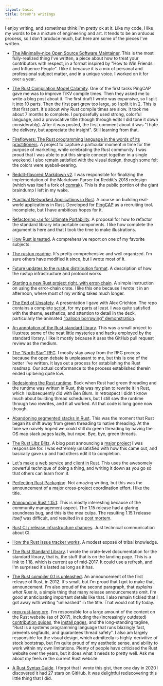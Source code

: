 ```yaml
---
layout: basic
title: brson's writings
---
```


I enjoy writing, and sometimes think I'm pretty ok at it. Like my
code, I like my words to be a mixture of engineering and art. It tends
to be an arduous process, so I don't produce much, but here are some
of the pieces I've written.

* [The Minimally-nice Open Source Software Maintainer][nice]. This is
  the most fully-realized thing I've written, a piece about how to
  treat your contributors with respect, in a format inspired by "How
  to Win Friends and Influence People". I like it because it is a mix
  of personal and professional subject matter, and in a unique voice.
  I worked on it for over a year.

* [The Rust Compilation Model Calamity][calamity]. One of the first tasks
  PingCAP gave me was to improve TiKV compile times. Then they asked me to write
  a blog post about it. The first draft I wrote was expansive, so I split it
  into 10 parts. Then the first part grew too large, so I split it in 2. This is
  that first part. It's about why Rust compile times are slow. It took me about
  7 months to complete. I purposefully used strong, colorful language, and a
  provocative title (though through edits I did tone it down considerably).
  After it was posted, the first comment about it was "I hate the delivery, but
  appreciate the insight". Still learning from that.

* [Fireflowers: The Rust programming language in the words of its
  practitioners][ff]. A project to capture a particular moment in time
  for the purpose of marketing, while celebrating the Rust community.
  I was proud that I was able to put this simple concept together in a
  single weekend. I also remain satisfied with the visual design,
  though some felt the colors were eyeball-searing.

* [Reddit-flavored Markdown v2][rfmv2]. I was responsible for finalizing the
  implementation of the Markdown Parser for Reddit's 2018 redesign (which was
  itself a fork of [comrak]). This is the public portion of the giant braindump
  I left in my wake.

* [Practical Networked Applications in Rust][pnar]. A course on building
  real-world applications in Rust. Developed for [PingCAP] as a recruiting tool.
  Incomplete, but I have ambitious hopes for it.

* [Refactoring `std` for Ultimate Portability][r]. A proposal for how
  to refactor the standard library into portable components. I like
  how complete the argument is here and that I took the time to make
  illustrations.

* [How Rust is tested][t]. A comprehensive report on one of my
  favorite subjects.

* [The rustup readme][ru]. It's pretty comprehensive and well organized. I'm
  sure others have modified it since, but I wrote most of it.

* [Future updates to the rustup distribution format][rustup]. A description of
  how the rustup infrastructure and protocol works.

* [Starting a new Rust project right, with error-chain][ec]. A simple
  instruction on using the error-chain crate. I like this one because
  I wrote it in an afternoon, where most of my writing takes much
  longer.

* [The End of Unsafety][unsafety]. A presentation I gave with Alex
  Crichton. The repo contains a complete [script], for my parts at
  least. I was quite satisfied with the theme, aesthetics, and
  attention to detail in the deck, particularly the animated ["balloon
  borrowing" demonstration][bb].

* [An annotation of the Rust standard library][astd]. This was a small
  project to illustrate some of the neat little mysteries and hacks
  employed by the standard library. I like it mostly because it uses
  the GitHub pull request review as the medium.

* [The "North Star" RFC][ns]. I mostly stay away from the RFC process
  because the open debate is unpleasant to me, but this is one of the
  better I've written. It lays out a process for establishing the Rust
  roadmap. Our actual conformance to the process established therein
  ended up being quite low.

* [Redesigning the Rust runtime][rt]. Back when Rust had green threading and the
  runtime was written in Rust, this was my plan to rewrite it in Rust, which I
  subsequently did with Ben Blum. In retrospect I didn't know much about
  building thread schedulers, but I still saw the runtime through two rewrites,
  and it all worked. All that code is long gone now though.

* [Abandoning segmented stacks in Rust][stacks]. This was the moment that Rust
  began its shift away from green threading to native threading. At the time we
  naively hoped we could still do green threading by having the OS map stack
  pages lazily, but nope. Bye, bye, green threads.

* [The Rust Libz Blitz][blitz1]. A blog post announcing a [major
  project][blitz2] I was responsible for. I was extremely unsatisfied
  with how this came out, and basically gave up and had others edit it
  to completion.

* [Let's make a web service and client in Rust][httptest]. This uses
  the awesomely powerful technique of doing a thing, and writing it
  down as you go so that others can learn from it.

* [Perfecting Rust Packaging][prp]. Not amazing writing, but this was
  the announcement of a major cross-project coordination effort. I
  like the title.

* [Announcing Rust 1.15.1][151]. This is mostly interesting because of
  the community management aspect. The 1.15 release had a glaring
  soundness bug, and this is the mea culpa. The resulting 1.15.1
  release _itself_ was difficult, and resulted in a [post mortem].

* [Rust CI / release infrastructure changes][ci]. Just technical
  communication about CI.

* [How the Rust issue tracker works][i]. A modest exposé of tribal
  knowledge.

* [The Rust Standard Library][std]. I wrote the crate-level
  documentation for the standard library, that is, the stuff that is
  on the landing page. This is a link to 1.18, which is current
  as of mid-2017. It could use a refresh, and I'm surprised it's
  lasted as long as it has.

* [The Rust compiler 0.1 is unleashed][0.1]. An announcement of the
  first release of Rust, in 2012. It's small, but I'm proud that I got
  to make that announcement. I'm also proud of the second paragraph,
  that _explains what Rust is_, a simple thing that many release
  announcements omit. I'm good at anticipating important details like
  that. I also remain tickled that I got away with writing "unleashed"
  in the title. That would not fly today.

* [prev.rust-lang.org]. I'm responsible for a large amount of the
  content on the Rust website (as of 2017), including the
  (increasingly outdated) [contribution guides], the [install pages],
  and the long-standing tagline, "Rust is a systems programming
  language that runs blazingly fast, prevents segfaults, and
  guarantees thread safety". I also am largely responsible for the
  visual design, which admittedly is highly-derivitive of stock
  bootstrap, but I'm quite proud of my aesthetic sense, and ability to
  work within my own limitations. Plenty of people have criticised the
  Rust website over the years, but it does what it needs to pretty
  well. Ask me about my feels re the current Rust website.

* [A Rust Syntax Guide][synguide]. I forgot that I wrote this gist, then one day in 2020 I
  discovered it had 27 stars on GitHub. It was delightful rediscovering this
  little thing that I did.

[calamity]: https://pingcap.com/blog/rust-compilation-model-calamity/
[synguide]: https://gist.github.com/brson/9dec4195a88066fa42e6
[0.1]: https://mail.mozilla.org/pipermail/rust-dev/2012-January/001256.html
[151]: https://blog.rust-lang.org/2017/02/09/Rust-1.15.1.html
[astd]: https://github.com/brson/annotated-std-rs/commit/e50c2b16455ceff29488bf1f058b6c10906ef990
[bb]: https://brson.github.io/the-end-of-unsafety/#/BAL
[blitz1]: https://blog.rust-lang.org/2017/05/05/libz-blitz.html
[blitz2]: https://internals.rust-lang.org/t/rust-libz-blitz/5184
[ci]: https://internals.rust-lang.org/t/rust-ci-release-infrastructure-changes/4489
[comrak]: https://github.com/kivikakk/comrak
[contribution guides]: https://prev.rust-lang.org/en-US/contribute.html
[ec]: http://brson.github.io/2016/11/30/starting-with-error-chain
[ff]: https://brson.github.io/fireflowers
[httptest]: https://github.com/brson/httptest
[i]: https://internals.rust-lang.org/t/how-the-rust-issue-tracker-works/3951
[install pages]: https://prev.rust-lang.org/en-US/install.html
[nice]: http://brson.github.io/2017/04/05/minimally-nice-maintainer
[ns]: https://github.com/rust-lang/rfcs/blob/master/text/1728-north-star.md
[post mortem]: https://internals.rust-lang.org/t/rust-1-15-1-release-postmortem/4766
[prp]: https://internals.rust-lang.org/t/perfecting-rust-packaging/2623
[r]: https://internals.rust-lang.org/t/refactoring-std-for-ultimate-portability/4301
[rfmv2]: https://www.reddit.com/wiki/markdown
[rt]: https://brson.github.io/2013/02/02/redesigning-the-rust-runtime
[script]: https://github.com/brson/the-end-of-unsafety/blob/master/script.md
[stacks]: https://mail.mozilla.org/pipermail/rust-dev/2013-November/006314.html
[std]: https://doc.rust-lang.org/1.18.0/std/
[t]: https://brson.github.io/2017/07/10/how-rust-is-tested
[tls]: https://groups.google.com/d/msg/mozilla.dev.servo/3mfkRehXAo4/MXTzpqsFAQAJ
[unsafety]: https://brson.github.io/the-end-of-unsafety/#/INTRO
[prev.rust-lang.org]: https://prev.rust-lang.org
[ru]: https://github.com/rust-lang/rustup.rs/blob/master/README.md
[PingCAP]: https://pingcap.com
[pnar]: https://github.com/pingcap/talent-plan/tree/master/rust
[rustup]: https://internals.rust-lang.org/t/future-updates-to-the-rustup-distribution-format/4196#the-static-rust-lang-org-layout
